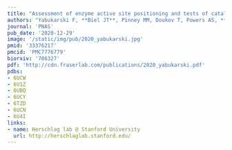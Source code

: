 ```yaml
---
title: "Assessment of enzyme active site positioning and tests of catalytic mechanisms through X-ray–derived conformational ensembles"
authors: "Yabukarski F, **Biel JT**, Pinney MM, Doukov T, Powers AS, **Fraser JS**, Herschlag D."
journal: 'PNAS'
pub_date: '2020-12-29'
image: '/static/img/pub/2020_yabukarski.jpg'
pmid: '33376217'
pmcid: 'PMC7776779'
biorxiv: '786327'
pdf: 'http://cdn.fraserlab.com/publications/2020_yabukarski.pdf'
pdbs:
- 6UCW
- 6U1Z
- 6UBQ
- 6UCY
- 6TZD
- 6UCN
- 6U4I
links:
- name: Herschlag lab @ Stanford University
  url: http://herschlaglab.stanford.edu/
---
```

